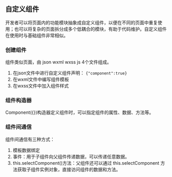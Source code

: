 ## 自定义组件
开发者可以将页面内的功能模块抽象成自定义组件，以便在不同的页面中重复使用；也可以将复杂的页面拆分成多个低耦合的模块，有助于代码维护。自定义组件在使用时与基础组件非常相似。
### 创建组件
组件类似页面，由 json wxml wxss js 4个文件组成。
1. 在json文件中进行自定义组件声明： `{"component":true}`
2. 在wxml文件中编写组件模板
3. 在wxss文件中加入组件样式
### 组件构造器
Component({})构造器定义组件时，可以指定组件的属性、数据、方法等。

### 组件间通信
组件间通信有三种方式：
1. 模板数据绑定
2. 事件：用于子组件向父组件传递数据，可以传递任意数据。
3. this.selectComponent()方法：父组件还可以通过 this.selectComponent 方法获取子组件实例对象，直接访问组件的数据和方法。
